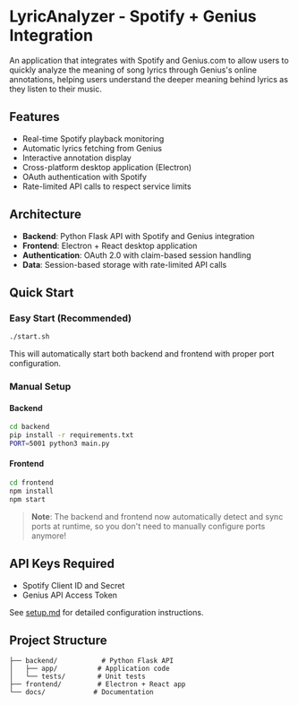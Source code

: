 # LyricAnalyzer - Spotify + Genius Integration

An application that integrates with Spotify and Genius.com to allow users to quickly analyze the meaning of song lyrics through Genius's online annotations, helping users understand the deeper meaning behind lyrics as they listen to their music.

## Features

- Real-time Spotify playback monitoring
- Automatic lyrics fetching from Genius
- Interactive annotation display
- Cross-platform desktop application (Electron)
- OAuth authentication with Spotify
- Rate-limited API calls to respect service limits

## Architecture

- **Backend**: Python Flask API with Spotify and Genius integration
- **Frontend**: Electron + React desktop application
- **Authentication**: OAuth 2.0 with claim-based session handling
- **Data**: Session-based storage with rate-limited API calls

## Quick Start

### Easy Start (Recommended)
```bash
./start.sh
```
This will automatically start both backend and frontend with proper port configuration.

### Manual Setup

#### Backend
```bash
cd backend
pip install -r requirements.txt
PORT=5001 python3 main.py
```

#### Frontend
```bash
cd frontend
npm install
npm start
```

> **Note**: The backend and frontend now automatically detect and sync ports at runtime, so you don't need to manually configure ports anymore!

## API Keys Required

- Spotify Client ID and Secret
- Genius API Access Token

See [setup.md](setup.md) for detailed configuration instructions.

## Project Structure

```
├── backend/           # Python Flask API
│   ├── app/          # Application code
│   └── tests/        # Unit tests
├── frontend/         # Electron + React app
└── docs/            # Documentation
```